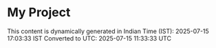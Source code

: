 # My Project

This content is dynamically generated in Indian Time (IST): 2025-07-15 17:03:33 IST
Converted to UTC: 2025-07-15 11:33:33 UTC
